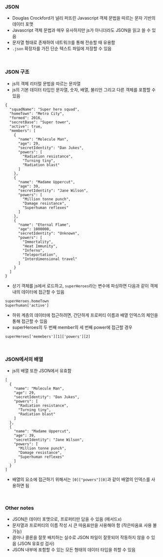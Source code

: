 ### JSON
- Douglas Crockford가 널리 퍼뜨린 Javascript 객체 문법을 따르는 문자 기반의 데이터 포맷
- Javascript 객체 문법과 매우 유사하지만 js가 아니더라도 JSON을 읽고 쓸 수 있음
- 문자열 형태로 존재하여 네트워크를 통해 전송할 때 유용함
- `.json` 확장자를 가진 단순 텍스트 파일에 저장할 수 있음
<br>

### JSON 구조
- js의 객체 리터럴 문법을 따르는 문자열
- js의 기본 데이터 타입인 문자열, 숫자, 배열, 불리언 그리고 다른 객체를 포함할 수 있음
```
{
  "squadName": "Super hero squad",
  "homeTown": "Metro City",
  "formed": 2016,
  "secretBase": "Super tower",
  "active": true,
  "members": [
    {
      "name": "Molecule Man",
      "age": 29,
      "secretIdentity": "Dan Jukes",
      "powers": [
        "Radiation resistance",
        "Turning tiny",
        "Radiation blast"
      ]
    },
    {
      "name": "Madame Uppercut",
      "age": 39,
      "secretIdentity": "Jane Wilson",
      "powers": [
        "Million tonne punch",
        "Damage resistance",
        "Superhuman reflexes"
      ]
    },
    {
      "name": "Eternal Flame",
      "age": 1000000,
      "secretIdentity": "Unknown",
      "powers": [
        "Immortality",
        "Heat Immunity",
        "Inferno",
        "Teleportation",
        "Interdimensional travel"
      ]
    }
  ]
}
```

- 상기 객체를 js에서 로드하고, `superHeroes`라는 변수에 파싱하면 다음과 같이 객체 내의 데이터에 접근할 수 있음
```
superHeroes.homeTown
Superhuman['active']
```

- 하위 계층의 데이터에 접근하려면, 간단하게 프로퍼티 이름과 배열 인덱스의 체인을 통해 접근할 수 있음
- superHeroes의 두 번째 member의 세 번째 power에 접근할 경우
```
superHeroes['memebers'][1]['powers'][2]
```
<br>

### JSON에서의 배열
- js의 배열 또한 JSON에서 유효함
```
[
  {
    "name": "Molecule Man",
    "age": 29,
    "secretIdentity": "Dan Jukes",
    "powers": [
      "Radiation resistance",
      "Turning tiny",
      "Radiation blast"
    ]
  },
  {
    "name": "Madame Uppercut",
    "age": 39,
    "secretIdentity": "Jane Wilson",
    "powers": [
      "Million tonne punch",
      "Damage resistance",
      "Superhuman reflexes"
    ]
  }
]
```
- 배열의 요소에 접근하기 위해서는 `[0]["powers"][0]`과 같이 배열의 인덱스를 사용하면 됨
<br>

### Other notes
- JSON은 데이터 포맷으로, 프로퍼티만 담을 수 있음 (메서드x)
- 문자열과 프로퍼티의 이름 작성 시 큰 따옴표만을 사용해야 함 (작은따옴표 사용 불가능)
- 콤마나 콜론을 잘못 배치하는 실수로 JSON 파일이 잘못되어 작동하지 않을 수 있음 (JSON 유효성 검사)
- JSON 내부에 포함할 수 있는 모든 형태의 데이터 타입을 취할 수 있음